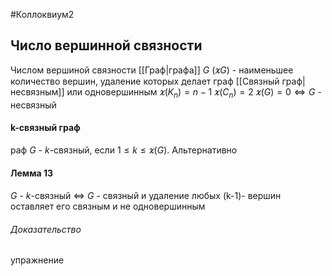 #Коллоквиум2 
## Число вершинной связности
Числом вершиной связности [[Граф|графа]] $G$ ($\varkappa G$) - наименьшее количество вершин, удаление которых делает граф [[Связный граф|несвязным]] или одновершинным
$\varkappa(K_n) = n-1$
$\varkappa(C_n) = 2$
$\varkappa(G) = 0 \iff G$ - несвязный

#### k-связный граф
раф $G$ - $k$-связный, если $1 \le k \le \varkappa(G)$. Альтернативно 

#### Лемма 13
$G$ - $k$-связный $\iff$ $G$ - связный и удаление любых (k-1)- вершин оставляет его связным и не одновершинным
###### Доказательство
упражнение